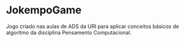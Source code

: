 # JokempoGame
Jogo criado nas aulas de ADS da URI para aplicar conceitos básicos de algoritmo da disciplina Pensamento Computacional.
